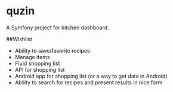 quzin
=====

A Symfony project for kitchen dashboard.


##Wishlist

- ~~Ability to save/favorite recipes~~
- Manage items
- Fluid shopping list
- API for shopping list
- Android app for shopping list (or a way to get data in Android)
- Ability to search for recipes and present results in nice form

